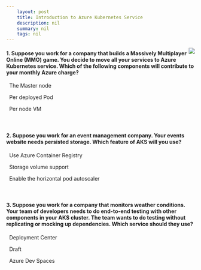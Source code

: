 ```yaml
---
    layout: post
    title: Introduction to Azure Kubernetes Service 
    description: nil
    summary: nil
    tags: nil
---
```



 <a target="_blank" href="https://docs.microsoft.com/en-us/learn/modules/intro-to-azure-kubernetes-service/5-knowledge-check/"><i class="fas fa-external-link-alt"></i> </a>
 <img align="right" src="https://docs.microsoft.com/en-us/learn/achievements/intro-to-azure-kubernetes-service.svg">
####  1. Suppose you work for a company that builds a Massively Multiplayer Online (MMO) game. You decide to move all your services to Azure Kubernetes service. Which of the following components will contribute to your monthly Azure charge?


<i class='far fa-square'></i> &nbsp;&nbsp;The Master node

<i class='far fa-square'></i> &nbsp;&nbsp;Per deployed Pod

<i class='fas fa-check-square' style='color: Dodgerblue;'></i> &nbsp;&nbsp;Per node VM
<br />
<br />
<br />

####  2. Suppose you work for an event management company. Your events website needs persisted storage. Which feature of AKS will you use?


<i class='far fa-square'></i> &nbsp;&nbsp;Use Azure Container Registry

<i class='fas fa-check-square' style='color: Dodgerblue;'></i> &nbsp;&nbsp;Storage volume support

<i class='far fa-square'></i> &nbsp;&nbsp;Enable the horizontal pod autoscaler
<br />
<br />
<br />

####  3. Suppose you work for a company that monitors weather conditions. Your team of developers needs to do end-to-end testing with other components in your AKS cluster. The team wants to do testing without replicating or mocking up dependencies. Which service should they use?


<i class='far fa-square'></i> &nbsp;&nbsp;Deployment Center

<i class='far fa-square'></i> &nbsp;&nbsp;Draft

<i class='fas fa-check-square' style='color: Dodgerblue;'></i> &nbsp;&nbsp;Azure Dev Spaces
<br />
<br />
<br />
